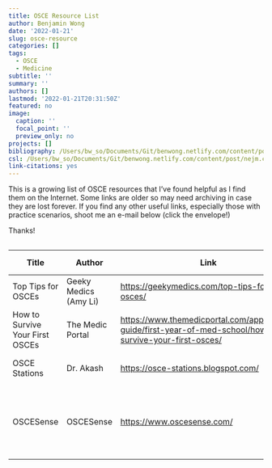 ```yaml
---
title: OSCE Resource List
author: Benjamin Wong
date: '2022-01-21'
slug: osce-resource
categories: []
tags:
  - OSCE
  - Medicine
subtitle: ''
summary: ''
authors: []
lastmod: '2022-01-21T20:31:50Z'
featured: no
image:
  caption: ''
  focal_point: ''
  preview_only: no
projects: []
bibliography: /Users/bw_so/Documents/Git/benwong.netlify.com/content/post/citations.bib
csl: /Users/bw_so/Documents/Git/benwong.netlify.com/content/post/nejm.csl 
link-citations: yes
---
```


This is a growing list of OSCE resources that I’ve found helpful as I find them on the Internet. Some links are older so may need archiving in case they are lost forever.
If you find any other useful links, especially those with practice scenarios, shoot me an e-mail below (click the envelope!)

Thanks!

<div id="wubgilmbid" style="overflow-x:auto;overflow-y:auto;width:auto;height:auto;">
<style>html {
  font-family: -apple-system, BlinkMacSystemFont, 'Segoe UI', Roboto, Oxygen, Ubuntu, Cantarell, 'Helvetica Neue', 'Fira Sans', 'Droid Sans', Arial, sans-serif;
}

#wubgilmbid .gt_table {
  display: table;
  border-collapse: collapse;
  margin-left: auto;
  margin-right: auto;
  color: #333333;
  font-size: 16px;
  font-weight: normal;
  font-style: normal;
  background-color: #FFFFFF;
  width: auto;
  border-top-style: solid;
  border-top-width: 2px;
  border-top-color: #A8A8A8;
  border-right-style: none;
  border-right-width: 2px;
  border-right-color: #D3D3D3;
  border-bottom-style: solid;
  border-bottom-width: 2px;
  border-bottom-color: #A8A8A8;
  border-left-style: none;
  border-left-width: 2px;
  border-left-color: #D3D3D3;
}

#wubgilmbid .gt_heading {
  background-color: #FFFFFF;
  text-align: center;
  border-bottom-color: #FFFFFF;
  border-left-style: none;
  border-left-width: 1px;
  border-left-color: #D3D3D3;
  border-right-style: none;
  border-right-width: 1px;
  border-right-color: #D3D3D3;
}

#wubgilmbid .gt_title {
  color: #333333;
  font-size: 125%;
  font-weight: initial;
  padding-top: 4px;
  padding-bottom: 4px;
  border-bottom-color: #FFFFFF;
  border-bottom-width: 0;
}

#wubgilmbid .gt_subtitle {
  color: #333333;
  font-size: 85%;
  font-weight: initial;
  padding-top: 0;
  padding-bottom: 6px;
  border-top-color: #FFFFFF;
  border-top-width: 0;
}

#wubgilmbid .gt_bottom_border {
  border-bottom-style: solid;
  border-bottom-width: 2px;
  border-bottom-color: #D3D3D3;
}

#wubgilmbid .gt_col_headings {
  border-top-style: solid;
  border-top-width: 2px;
  border-top-color: #D3D3D3;
  border-bottom-style: solid;
  border-bottom-width: 2px;
  border-bottom-color: #D3D3D3;
  border-left-style: none;
  border-left-width: 1px;
  border-left-color: #D3D3D3;
  border-right-style: none;
  border-right-width: 1px;
  border-right-color: #D3D3D3;
}

#wubgilmbid .gt_col_heading {
  color: #333333;
  background-color: #FFFFFF;
  font-size: 100%;
  font-weight: normal;
  text-transform: inherit;
  border-left-style: none;
  border-left-width: 1px;
  border-left-color: #D3D3D3;
  border-right-style: none;
  border-right-width: 1px;
  border-right-color: #D3D3D3;
  vertical-align: bottom;
  padding-top: 5px;
  padding-bottom: 6px;
  padding-left: 5px;
  padding-right: 5px;
  overflow-x: hidden;
}

#wubgilmbid .gt_column_spanner_outer {
  color: #333333;
  background-color: #FFFFFF;
  font-size: 100%;
  font-weight: normal;
  text-transform: inherit;
  padding-top: 0;
  padding-bottom: 0;
  padding-left: 4px;
  padding-right: 4px;
}

#wubgilmbid .gt_column_spanner_outer:first-child {
  padding-left: 0;
}

#wubgilmbid .gt_column_spanner_outer:last-child {
  padding-right: 0;
}

#wubgilmbid .gt_column_spanner {
  border-bottom-style: solid;
  border-bottom-width: 2px;
  border-bottom-color: #D3D3D3;
  vertical-align: bottom;
  padding-top: 5px;
  padding-bottom: 5px;
  overflow-x: hidden;
  display: inline-block;
  width: 100%;
}

#wubgilmbid .gt_group_heading {
  padding: 8px;
  color: #333333;
  background-color: #FFFFFF;
  font-size: 100%;
  font-weight: initial;
  text-transform: inherit;
  border-top-style: solid;
  border-top-width: 2px;
  border-top-color: #D3D3D3;
  border-bottom-style: solid;
  border-bottom-width: 2px;
  border-bottom-color: #D3D3D3;
  border-left-style: none;
  border-left-width: 1px;
  border-left-color: #D3D3D3;
  border-right-style: none;
  border-right-width: 1px;
  border-right-color: #D3D3D3;
  vertical-align: middle;
}

#wubgilmbid .gt_empty_group_heading {
  padding: 0.5px;
  color: #333333;
  background-color: #FFFFFF;
  font-size: 100%;
  font-weight: initial;
  border-top-style: solid;
  border-top-width: 2px;
  border-top-color: #D3D3D3;
  border-bottom-style: solid;
  border-bottom-width: 2px;
  border-bottom-color: #D3D3D3;
  vertical-align: middle;
}

#wubgilmbid .gt_from_md > :first-child {
  margin-top: 0;
}

#wubgilmbid .gt_from_md > :last-child {
  margin-bottom: 0;
}

#wubgilmbid .gt_row {
  padding-top: 8px;
  padding-bottom: 8px;
  padding-left: 5px;
  padding-right: 5px;
  margin: 10px;
  border-top-style: solid;
  border-top-width: 1px;
  border-top-color: #D3D3D3;
  border-left-style: none;
  border-left-width: 1px;
  border-left-color: #D3D3D3;
  border-right-style: none;
  border-right-width: 1px;
  border-right-color: #D3D3D3;
  vertical-align: middle;
  overflow-x: hidden;
}

#wubgilmbid .gt_stub {
  color: #333333;
  background-color: #FFFFFF;
  font-size: 100%;
  font-weight: initial;
  text-transform: inherit;
  border-right-style: solid;
  border-right-width: 2px;
  border-right-color: #D3D3D3;
  padding-left: 12px;
}

#wubgilmbid .gt_summary_row {
  color: #333333;
  background-color: #FFFFFF;
  text-transform: inherit;
  padding-top: 8px;
  padding-bottom: 8px;
  padding-left: 5px;
  padding-right: 5px;
}

#wubgilmbid .gt_first_summary_row {
  padding-top: 8px;
  padding-bottom: 8px;
  padding-left: 5px;
  padding-right: 5px;
  border-top-style: solid;
  border-top-width: 2px;
  border-top-color: #D3D3D3;
}

#wubgilmbid .gt_grand_summary_row {
  color: #333333;
  background-color: #FFFFFF;
  text-transform: inherit;
  padding-top: 8px;
  padding-bottom: 8px;
  padding-left: 5px;
  padding-right: 5px;
}

#wubgilmbid .gt_first_grand_summary_row {
  padding-top: 8px;
  padding-bottom: 8px;
  padding-left: 5px;
  padding-right: 5px;
  border-top-style: double;
  border-top-width: 6px;
  border-top-color: #D3D3D3;
}

#wubgilmbid .gt_striped {
  background-color: rgba(128, 128, 128, 0.05);
}

#wubgilmbid .gt_table_body {
  border-top-style: solid;
  border-top-width: 2px;
  border-top-color: #D3D3D3;
  border-bottom-style: solid;
  border-bottom-width: 2px;
  border-bottom-color: #D3D3D3;
}

#wubgilmbid .gt_footnotes {
  color: #333333;
  background-color: #FFFFFF;
  border-bottom-style: none;
  border-bottom-width: 2px;
  border-bottom-color: #D3D3D3;
  border-left-style: none;
  border-left-width: 2px;
  border-left-color: #D3D3D3;
  border-right-style: none;
  border-right-width: 2px;
  border-right-color: #D3D3D3;
}

#wubgilmbid .gt_footnote {
  margin: 0px;
  font-size: 90%;
  padding: 4px;
}

#wubgilmbid .gt_sourcenotes {
  color: #333333;
  background-color: #FFFFFF;
  border-bottom-style: none;
  border-bottom-width: 2px;
  border-bottom-color: #D3D3D3;
  border-left-style: none;
  border-left-width: 2px;
  border-left-color: #D3D3D3;
  border-right-style: none;
  border-right-width: 2px;
  border-right-color: #D3D3D3;
}

#wubgilmbid .gt_sourcenote {
  font-size: 90%;
  padding: 4px;
}

#wubgilmbid .gt_left {
  text-align: left;
}

#wubgilmbid .gt_center {
  text-align: center;
}

#wubgilmbid .gt_right {
  text-align: right;
  font-variant-numeric: tabular-nums;
}

#wubgilmbid .gt_font_normal {
  font-weight: normal;
}

#wubgilmbid .gt_font_bold {
  font-weight: bold;
}

#wubgilmbid .gt_font_italic {
  font-style: italic;
}

#wubgilmbid .gt_super {
  font-size: 65%;
}

#wubgilmbid .gt_footnote_marks {
  font-style: italic;
  font-weight: normal;
  font-size: 65%;
}
</style>
<table class="gt_table">
  
  <thead class="gt_col_headings">
    <tr>
      <th class="gt_col_heading gt_columns_bottom_border gt_left" rowspan="1" colspan="1">Title</th>
      <th class="gt_col_heading gt_columns_bottom_border gt_left" rowspan="1" colspan="1">Author</th>
      <th class="gt_col_heading gt_columns_bottom_border gt_center" rowspan="1" colspan="1">Link</th>
      <th class="gt_col_heading gt_columns_bottom_border gt_left" rowspan="1" colspan="1">Notes</th>
      <th class="gt_col_heading gt_columns_bottom_border gt_center" rowspan="1" colspan="1">Archived Link</th>
      <th class="gt_col_heading gt_columns_bottom_border gt_left" rowspan="1" colspan="1">Date Added</th>
    </tr>
  </thead>
  <tbody class="gt_table_body">
    <tr><td class="gt_row gt_left">Top Tips for OSCEs</td>
<td class="gt_row gt_left">Geeky Medics (Amy Li)</td>
<td class="gt_row gt_center"><a href = "https://geekymedics.com/top-tips-for-osces/">https://geekymedics.com/top-tips-for-osces/</a></td>
<td class="gt_row gt_left">NA</td>
<td class="gt_row gt_center">NA</td>
<td class="gt_row gt_left">2022-01-21</td></tr>
    <tr><td class="gt_row gt_left">How to Survive Your First OSCEs</td>
<td class="gt_row gt_left">The Medic Portal</td>
<td class="gt_row gt_center"><a href = "https://www.themedicportal.com/application-guide/first-year-of-med-school/how-to-survive-your-first-osces/">https://www.themedicportal.com/application-guide/first-year-of-med-school/how-to-survive-your-first-osces/</a></td>
<td class="gt_row gt_left">NA</td>
<td class="gt_row gt_center">NA</td>
<td class="gt_row gt_left">2022-01-21</td></tr>
    <tr><td class="gt_row gt_left">OSCE Stations</td>
<td class="gt_row gt_left">Dr. Akash</td>
<td class="gt_row gt_center"><a href = "https://osce-stations.blogspot.com/">https://osce-stations.blogspot.com/</a></td>
<td class="gt_row gt_left">Nice practice scenarios.</td>
<td class="gt_row gt_center">NA</td>
<td class="gt_row gt_left">2022-01-21</td></tr>
    <tr><td class="gt_row gt_left">OSCESense</td>
<td class="gt_row gt_left">OSCESense</td>
<td class="gt_row gt_center"><a href = "https://www.oscesense.com/">https://www.oscesense.com/</a></td>
<td class="gt_row gt_left">Useful but new website so not much content yet.</td>
<td class="gt_row gt_center">NA</td>
<td class="gt_row gt_left">2022-01-21</td></tr>
  </tbody>
  
  
</table>
</div>
